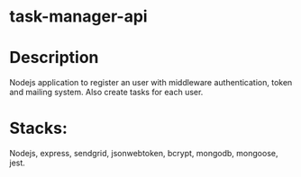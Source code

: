 # task-manager-api

# Description

Nodejs application to register an user with middleware authentication, token and mailing system. Also create tasks for each user.

# Stacks:

Nodejs, express, sendgrid, jsonwebtoken, bcrypt, mongodb, mongoose, jest.
